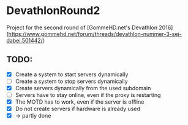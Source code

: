 # DevathlonRound2

Project for the second round of [GommeHD.net's Devathlon 2016] (https://www.gommehd.net/forum/threads/devathlon-nummer-3-sei-dabei.501442/)

## TODO:

- [x] Create a system to start servers dynamically
- [ ] Create a system to stop servers dynamically
- [x] Create servers dynamically from the used subdomain
- [ ] Servers have to stay online, even if the proxy is restarting
- [x] The MOTD has to work, even if the server is offline
- [x] Do not create servers if hardware is already used
- [x] -> partly done